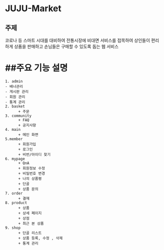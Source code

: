 # JUJU-Market
## 주제

  코로나 등 스마트 시대를 대비하여 전통시장에 비대면 서비스를 접목하여 상인들이 편리하게 상품을 판매하고 손님들은 구매할 수 있도록 돕는 웹 서비스 
  
##주요 기능 설명
===================
```
1. admin
- 배너관리 
- 게시판 관리
- 회원 관리
- 통계 관리 
2. basket
      + 주문 
3. community
      + FAQ 
      + 공지사항 
4. main
      + 메인 화면 
5.member
      + 회원가입
      + 로그인 
      + 비번/아이디 찾기
6. mypage
      + QnA
      + 회원정보 수정
      + 비밀번호 변경
      + 나의 상품평
      + 단골 
      + 상품 문의 
7. order
      + 결재 
8. product
      + 상품
      + 상세 페이지
      + 상점
      + 최근 본 상품
9. shop
      + 단골 리스트
      + 상품 등록, 수정 , 삭제 
      + 통계 관리 
```

